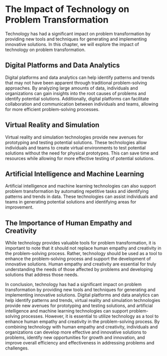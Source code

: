 # The Impact of Technology on Problem Transformation

Technology has had a significant impact on problem transformation by providing new tools and techniques for generating and implementing innovative solutions. In this chapter, we will explore the impact of technology on problem transformation.

Digital Platforms and Data Analytics
------------------------------------

Digital platforms and data analytics can help identify patterns and trends that may not have been apparent through traditional problem-solving approaches. By analyzing large amounts of data, individuals and organizations can gain insights into the root causes of problems and identify potential solutions. Additionally, digital platforms can facilitate collaboration and communication between individuals and teams, allowing for more efficient problem-solving processes.

Virtual Reality and Simulation
------------------------------

Virtual reality and simulation technologies provide new avenues for prototyping and testing potential solutions. These technologies allow individuals and teams to create virtual environments to test potential solutions without the need for physical prototypes. This can save time and resources while allowing for more effective testing of potential solutions.

Artificial Intelligence and Machine Learning
--------------------------------------------

Artificial intelligence and machine learning technologies can also support problem transformation by automating repetitive tasks and identifying patterns and trends in data. These technologies can assist individuals and teams in generating potential solutions and identifying areas for improvement.

The Importance of Human Empathy and Creativity
----------------------------------------------

While technology provides valuable tools for problem transformation, it is important to note that it should not replace human empathy and creativity in the problem-solving process. Rather, technology should be used as a tool to enhance the problem-solving process and support the development of innovative solutions. Human empathy and creativity are essential for truly understanding the needs of those affected by problems and developing solutions that address those needs.

In conclusion, technology has had a significant impact on problem transformation by providing new tools and techniques for generating and implementing innovative solutions. Digital platforms and data analytics can help identify patterns and trends, virtual reality and simulation technologies provide new avenues for prototyping and testing solutions, and artificial intelligence and machine learning technologies can support problem-solving processes. However, it is essential to utilize technology as a tool to enhance human empathy and creativity in the problem-solving process. By combining technology with human empathy and creativity, individuals and organizations can develop more effective and innovative solutions to problems, identify new opportunities for growth and innovation, and improve overall efficiency and effectiveness in addressing problems and challenges.
